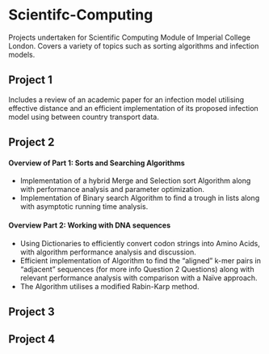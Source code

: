 # Scientifc-Computing
Projects undertaken for Scientific Computing Module of Imperial College London. Covers a variety of topics such as sorting algorithms and infection models.

## Project 1
Includes a review of an academic paper for an infection model utilising effective distance and an efficient implementation of its proposed infection model using between country transport data.

## Project 2
#### Overview of Part 1: Sorts and Searching Algorithms
* Implementation of a hybrid Merge and Selection sort Algorithm along with performance analysis and parameter optimization.
* Implementation of Binary search Algorithm to find a trough in lists along with asymptotic running time analysis. 
#### Overview Part 2: Working with DNA sequences
* Using Dictionaries to efficiently convert codon strings into Amino Acids, with algorithm performance analysis and discussion.  
* Efficient implementation of Algorithm to find the “aligned” k-mer pairs in “adjacent” sequences (for more info Question 2 Questions) along with relevant performance analysis with comparison with a Naïve approach. 
* The Algorithm utilises a modified Rabin-Karp method. 




## Project 3 

## Project 4 

